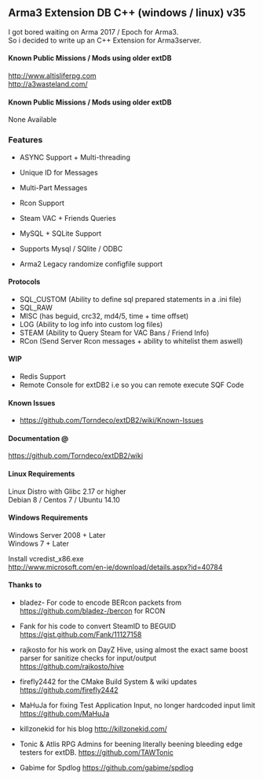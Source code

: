 ## Arma3 Extension DB  C++ (windows / linux)   v35 

I got bored waiting on Arma 2017 / Epoch for Arma3.  
So i decided to write up an C++ Extension for Arma3server.


#### Known Public Missions / Mods using older extDB  
http://www.altisliferpg.com  
http://a3wasteland.com/  


#### Known Public Missions / Mods using older extDB  
None Available  

### Features

 - ASYNC Support + Multi-threading  
 - Unique ID for Messages  
 - Multi-Part Messages  
 
 - Rcon Support  
 - Steam VAC + Friends Queries  
 - MySQL + SQLite Support  

 - Supports Mysql / SQlite / ODBC
 - Arma2 Legacy randomize configfile support  


#### Protocols

 - SQL_CUSTOM (Ability to define sql prepared statements in a .ini file)
 - SQL_RAW
 - MISC (has beguid, crc32, md4/5, time + time offset)
 - LOG (Ability to log info into custom log files)
 - STEAM (Ability to Query Steam for VAC Bans / Friend Info)
 - RCon (Send Server Rcon messages + ability to whitelist them aswell)


#### WIP
 
 - Redis Support
 - Remote Console for extDB2 i.e so you can remote execute SQF Code
  
  
#### Known Issues
 - https://github.com/Torndeco/extDB2/wiki/Known-Issues
  
  
#### Documentation @  
https://github.com/Torndeco/extDB2/wiki
  
  
#### Linux Requirements  
Linux Distro with Glibc 2.17 or higher  
Debian 8 / Centos 7 / Ubuntu 14.10  

#### Windows Requirements  
Windows Server 2008 + Later  
Windows 7 + Later  

Install vcredist_x86.exe  
http://www.microsoft.com/en-ie/download/details.aspx?id=40784  

 

#### Thanks to

 - bladez- For code to encode BERcon packets from https://github.com/bladez-/bercon for RCON  
 - Fank for his code to convert SteamID to BEGUID https://gist.github.com/Fank/11127158

 - rajkosto for his work on DayZ Hive, using almost the exact same boost parser for sanitize checks for input/output https://github.com/rajkosto/hive  
 - firefly2442 for the CMake Build System & wiki updates https://github.com/firefly2442
 - MaHuJa for fixing Test Application Input, no longer hardcoded input limit https://github.com/MaHuJa

 - killzonekid for his blog http://killzonekid.com/
  
 - Tonic & Atlis RPG Admins for beening literally beening bleeding edge testers for extDB. https://github.com/TAWTonic

 - Gabime for Spdlog https://github.com/gabime/spdlog
